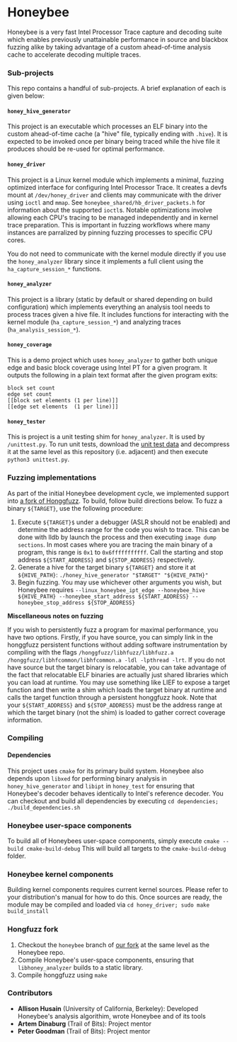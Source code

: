 # Honeybee

Honeybee is a very fast Intel Processor Trace capture and decoding suite which enables previously unattainable performance in source and blackbox fuzzing alike by taking advantage of a custom ahead-of-time analysis cache to accelerate decoding multiple traces.

### Sub-projects

This repo contains a handful of sub-projects. A brief explanation of each is given below:

#### `honey_hive_generator`

This project is an executable which processes an ELF binary into the custom ahead-of-time cache (a "hive" file, typically ending with `.hive`). It is expected to be invoked once per binary being traced while the hive file it produces should be re-used for optimal performance.

#### `honey_driver`

This project is a Linux kernel module which implements a minimal, fuzzing optimized interface for configuring Intel Processor Trace. It creates a devfs mount at `/dev/honey_driver` and clients may communicate with the driver using `ioctl` and `mmap`. See `honeybee_shared/hb_driver_packets.h` for information about the supported `ioctl`s. Notable optimizations involve allowing each CPU's tracing to be managed independently and in kernel trace preparation. This is important in fuzzing workflows where many instances are parralized by pinning fuzzing processes to specific CPU cores. 

You do not need to communicate with the kernel module directly if you use the `honey_analyzer` library since it implements a full client using the `ha_capture_session_*` functions.

#### `honey_analyzer`
 
This project is a library (static by default or shared depending on build configuration) which implements everything an analysis tool needs to process traces given a hive file. It includes functions for interacting with the kernel module (`ha_capture_session_*`) and analyzing traces (`ha_analysis_session_*`).
 
#### `honey_coverage`

This is a demo project which uses `honey_analyzer` to gather both unique edge and basic block coverage using Intel PT for a given program. It outputs the following in a plain text format after the given program exits:

```
block set count
edge set count
[[block set elements (1 per line)]]
[[edge set elements  (1 per line)]]
```

#### `honey_tester`

This is project is a unit testing shim for `honey_analyzer`. It is used by `/unittest.py`. To run unit tests, download the [unit test data](https://github.com/trailofbits/Honeybee/releases/tag/0) and decompress it at the same level as this repository (i.e. adjacent) and then execute `python3 unittest.py`.


### Fuzzing implementations

As part of the initial Honeybee development cycle, we implemented support into [a fork of Honggfuzz](https://github.com/ezhes/honggfuzz/tree/honeybee). To build, follow build directions below. To fuzz a binary `${TARGET}`, use the following procedure:

1. Execute `${TARGET}$` under a debugger (ASLR should not be enabled) and determine the address range for the code you wish to trace. This can be done with lldb by launch the process and then executing `image dump sections`. In most cases where you are tracing the main binary of a program, this range is `0x1` to `0x6fffffffffff`. Call the starting and stop address `${START_ADDRESS}` and `${STOP_ADDRESS}` respectively.
2. Generate a hive for the target binary `${TARGET}` and store it at `${HIVE_PATH}`: `./honey_hive_generator "$TARGET" "${HIVE_PATH}"` 
3. Begin fuzzing. You may use whichever other arguments you wish, but Honeybee requires `--linux_honeybee_ipt_edge --honeybee_hive ${HIVE_PATH} --honeybee_start_address ${START_ADDRESS} --honeybee_stop_address ${STOP_ADDRESS}`

**Miscellaneous notes on fuzzing**

If you wish to persistently fuzz a program for maximal performance, you have two options. Firstly, if you have source, you can simply link in the honggfuzz persistent functions without adding software instrumentation by compiling with the flags `/honggfuzz/libhfuzz/libhfuzz.a /honggfuzz/libhfcommon/libhfcommon.a -ldl -lpthread -lrt`. If you do not have source but the target binary is relocatable, you can take advantage of the fact that relocatable ELF binaries are actually just shared libraries which you can load at runtime. You may use something like LIEF to expose a target function and then write a shim which loads the target binary at runtime and calls the target function through a persistent honggfuzz hook. Note that your `${START_ADDRESS}` and `${STOP_ADDRESS}` must be the address range at which the target binary (not the shim) is loaded to gather correct coverage information.

### Compiling

#### Dependencies

This project uses `cmake` for its primary build system. Honeybee also depends upon `libxed` for performing binary analysis in `honey_hive_generator` and `libipt` in `honey_test` for ensuring that Honeybee's decoder behaves identically to Intel's reference decoder. You can checkout and build all dependencies by executing `cd dependencies; ./build_dependencies.sh` 

### Honeybee user-space components

To build all of Honeybees user-space components, simply execute `cmake --build cmake-build-debug` This will build all targets to the `cmake-build-debug` folder.

### Honeybee kernel components

Building kernel components requires current kernel sources. Please refer to your distribution's manual for how to do this. Once sources are ready, the module may be compiled and loaded via `cd honey_driver; sudo make build_install` 

### Hongfuzz fork

1. Checkout the `honeybee` branch of [our fork](https://github.com/ezhes/honggfuzz/tree/honeybee) at the same level as the Honeybee repo.
2. Compile Honeybee's user-space components, ensuring that `libhoney_analyzer` builds to a static library.
3. Compile honggfuzz using `make`


### Contributors

* **Allison Husain** (University of California, Berkeley): Developed Honeybee's analysis algorithim, wrote Honeybee and of its tools
* **Artem Dinaburg** (Trail of Bits): Project mentor
* **Peter Goodman** (Trail of Bits): Project mentor
